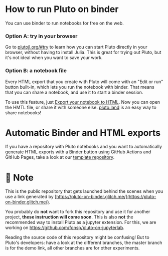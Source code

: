 # How to run Pluto on binder

You can use binder to run notebooks for free on the web.

### Option A: try in your browser
Go to [plutojl.org/#try](https://plutojl.org/#try) to learn how you can start Pluto directly in your browser, without having to install Julia. This is great for trying out Pluto, but it's not ideal when you want to save your work.

### Option B: a notebook file
Every HTML export that you create with Pluto will come with an "Edit or run" button built-in, which lets you run the notebook with binder. That means that you can share a notebook, and use it to start a binder session.

To use this feature, just [Export your notebook to HTML](https://plutojl.org/en/docs/export-html/). Now you can open the HMTL file, or share it with someone else. [pluto.land](https://pluto.land) is an easy way to share notebooks!

# Automatic Binder and HTML exports
If you have a repository with Pluto notebooks and you want to automatically generate HTML exports with a Binder button using GitHub Actions and GitHub Pages, take a look at our [template repository](https://github.com/JuliaPluto/static-export-template).


# 👀 Note

This is the public repository that gets launched behind the scenes when you use a link generated by [https://pluto-on-binder.glitch.me/](https://pluto-on-binder.glitch.me/).

You probably do **not** want to fork this repository and use it for another project, **these instruction will come soon**. This is also **not** the recommended way to install Pluto as a jupyter extension. For this, we are working on https://github.com/fonsp/pluto-on-jupyterlab.

Reading the source code of this repository might be confusing! But to Pluto's developers: have a look at the different branches, the master branch is for the demo link, all other branches are for other experiments.
